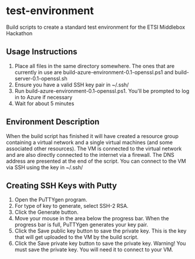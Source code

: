 # test-environment
Build scripts to create a standard test environment for the ETSI Middlebox Hackathon

## Usage Instructions
1. Place all  files in the same directory somewhere. The ones that are currently in use are build-azure-environment-0.1-openssl.ps1 and build-server-0.1-openssl.sh
1. Ensure you have a valid SSH key pair in ~/.ssh/
1. Run build-azure-environment-0.1-openssl.ps1. You'll be prompted to log in to Azure if necessary
1. Wait for about 5 minutes

## Environment Description
When the build script has finished it will have created a resource group containing a virtual network and a single virtual machines (and some associated other resources). The VM is connected to the virtual network and are also directly connected to the internet via a firewall. The DNS address are presented at the end of the script. You can connect to the VM via SSH using the key in ~/.ssh/

## Creating SSH Keys with Putty

1. Open the PuTTYgen program.
1. For type of key to generate, select SSH-2 RSA.
1. Click the Generate button.
1. Move your mouse in the area below the progress bar. When the progress bar is full, PuTTYgen generates your key pair.
1. Click the Save public key button to save the private key. This is the key that will get uploaded to the VM by the build script.
1. Click the Save private key button to save the private key. Warning! You must save the private key. You will need it to connect to your VM.
